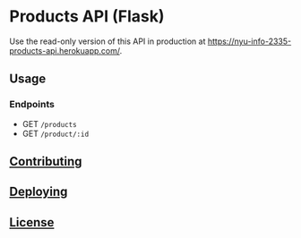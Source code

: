 # Products API (Flask)

Use the read-only version of this API in production at https://nyu-info-2335-products-api.herokuapp.com/.

## Usage

### Endpoints

  + GET `/products`
  + GET `/product/:id`

## [Contributing](/CONTRIBUTING.md)

## [Deploying](/DEPLOYING.md)

## [License](/LICENSE.md)
